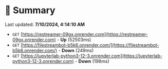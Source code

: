 # 📖 Summary
Last updated: **7/10/2024, 4:14:10 AM**

- `GET` [https://restreamer-09gx.onrender.com](https://restreamer-09gx.onrender.com) - **Up** (52503ms)
- `GET` [https://filestreambot-b5k6.onrender.com/](https://filestreambot-b5k6.onrender.com/) - **Down** (249ms)
- `GET` [https://jupyterlab-python3-12-3.onrender.com](https://jupyterlab-python3-12-3.onrender.com) - **Down** (198ms)
